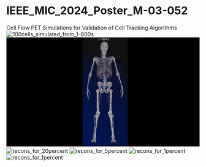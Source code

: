 # IEEE_MIC_2024_Poster_M-03-052
Cell Flow PET Simulations for Validation of Cell Tracking Algorithms 
<img src="100cells_simulated_from_1-600s.gif" alt="100cells_simulated_from_1-600s" width="400" />
<img src="10cells_simulated_from_109-120s.gif" alt="10cells_simulated_from_109-120s" width="800" />
<img src="recons_for_20percent.gif" alt="recons_for_20percent" width="400" />
<img src="recons_for_5percent.gif" alt="recons_for_5percent" width="400" />
<img src="recons_for_1percent.gif" alt="recons_for_1percent" width="400" />
<img src="comparison_recons_numberofevents.gif" alt="recons_for_1percent" width="800" />
